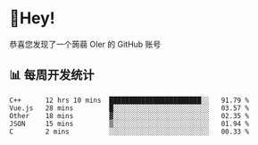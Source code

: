 # 👋Hey!
恭喜您发现了一个蒟蒻 OIer 的 GitHub 账号

## 📊 每周开发统计
<!--START_SECTION:waka-->
```text
C++      12 hrs 10 mins  ███████████████████████░░   91.79 % 
Vue.js   28 mins         █░░░░░░░░░░░░░░░░░░░░░░░░   03.57 % 
Other    18 mins         ▓░░░░░░░░░░░░░░░░░░░░░░░░   02.35 % 
JSON     15 mins         ▒░░░░░░░░░░░░░░░░░░░░░░░░   01.94 % 
C        2 mins          ░░░░░░░░░░░░░░░░░░░░░░░░░   00.33 % 
```
<!--END_SECTION:waka-->
